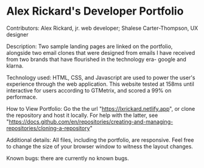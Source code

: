 # Alex Rickard's Developer Portfolio

Contributors: Alex Rickard, jr. web developer; Shalese Carter-Thompson, UX designer

Description: Two sample landing pages are linked on the portfolio, alongside two email clones that were designed from emails I have received from two brands that have flourished in the technology era- google and klarna. 

Technology used: HTML, CSS, and Javascript are used to power the user's experience through the web application. This website tested at 158ms until interactive for users according to GTMetrix, and scored a 99% on performace.

How to View Portfolio:
    Go the the url "https://lxrickard.netlify.app", or clone the repository and host it locally. For help with the latter, see "https://docs.github.com/en/repositories/creating-and-managing-repositories/cloning-a-repository"

Additional details: All files, including the portfolio, are responsive. Feel free to change the size of your browser window to witness the layout changes.

Known bugs: there are currently no known bugs.

